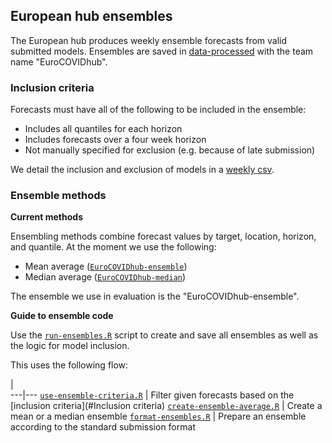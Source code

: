 ## European hub ensembles

The European hub produces weekly ensemble forecasts from valid submitted models. Ensembles are saved in [data-processed](./data-processed) with the team name "EuroCOVIDhub".

### Inclusion criteria

Forecasts must have all of the following to be included in the ensemble:

- Includes all quantiles for each horizon
- Includes forecasts over a four week horizon
- Not manually specified for exclusion (e.g. because of late submission)

We detail the inclusion and exclusion of models in a [weekly csv](./code/ensemble/criteria).

### Ensemble methods

**Current methods**

Ensembling methods combine forecast values by target, location, horizon, and quantile. At the moment we use the following:

- Mean average ([`EuroCOVIDhub-ensemble`](./data-processed/EuroCOVIDhub-ensemble))
- Median average ([`EuroCOVIDhub-median`](./data-processed/EuroCOVIDhub-median))

The ensemble we use in evaluation is the "EuroCOVIDhub-ensemble".

**Guide to ensemble code**

Use the [`run-ensembles.R`](./code/ensemble/run-ensembles.R) script to create and save all ensembles as well as the logic for model inclusion.

This uses the following flow:

   |   
---|---
[`use-ensemble-criteria.R`](./code/ensemble/utils/load-ensemble-forecasts.R) | Filter given forecasts based on the [inclusion criteria](#Inclusion criteria)
[`create-ensemble-average.R`](./code/ensemble/methods/create-ensemble-average.R) | Create a mean or a median ensemble
[`format-ensembles.R`](./code/ensemble/utils/format-ensembles.R) | Prepare an ensemble according to the standard submission format